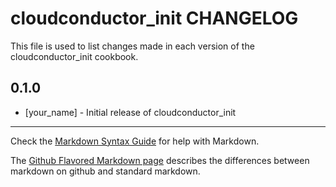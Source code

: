 cloudconductor_init CHANGELOG
=============================

This file is used to list changes made in each version of the cloudconductor_init cookbook.

0.1.0
-----
- [your_name] - Initial release of cloudconductor_init

- - -
Check the [Markdown Syntax Guide](http://daringfireball.net/projects/markdown/syntax) for help with Markdown.

The [Github Flavored Markdown page](http://github.github.com/github-flavored-markdown/) describes the differences between markdown on github and standard markdown.
